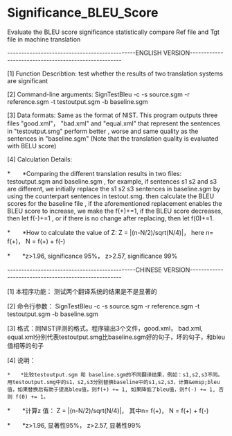 # Significance_BLEU_Score

  
  

Evaluate the BLEU score significance statistically compare Ref file and Tgt file in machine translation

  
  

----------------------------------------------ENGLISH VERSION-----------------------------------------------------
  
  
[1] Function Describtion: test whether the results of two translation systems are significant
  
  
[2] Command-line arguments: SignTestBleu -c -s source.sgm -r reference.sgm -t testoutput.sgm -b baseline.sgm
  
  
[3] Data formats: Same as the format of NIST. This program outputs three files "good.xml"， "bad.xml" and "equal.xml" that represent the sentences in "testoutput.smg" perform better , worse and same quality as the sentences in "baseline.sgm" (Note that the translation quality is evaluated with BELU score)
  
  
[4] Calculation Details:
      
      
*　　*Comparing the different translation results in two files: testoutput.sgm and baseline.sgm , for example, if sentences s1 s2 and s3 are different, we initially replace the s1 s2 s3 sentences in baseline.sgm by using the counterpart sentences in testout.smg. then calculate the BLEU scores for the baseline file , if the aforementioned replacement enables the BLEU score to increase, we make the f(+)+=1, if the BLEU score decreases, then let f(-)+=1 , or if there is no change after replacing, then let f(0)+=1.
      
      
*　　*How to calculate the value of Z: Z = |(n-N/2)/sqrt(N/4)|， here n= f(+)， N = f(+) + f(-)
      
      
*　　*z>1.96, significance 95%， z>2.57, significance 99%

  
  

----------------------------------------------CHINESE VERSION-----------------------------------------------------
  
  
[1] 本程序功能： 测试两个翻译系统的结果是不是显著的
  
  
[2] 命令行参数： SignTestBleu -c -s source.sgm -r reference.sgm -t testoutput.sgm -b baseline.sgm
  
  
[3] 格式：同NIST评测的格式。程序输出3个文件，good.xml， bad.xml, equal.xml分别代表testoutput.smg比baseline.sgm好的句子，坏的句子，和bleu值相等的句子
  
  
[4] 说明：  

    *　　*比较testoutput.sgm 和 baseline.sgm的不同翻译结果，例如：s1,s2,s3不同。用testoutput.smg中的s1，s2,s3分别替换baseline中的s1,s2,s3，计算&emsp;bleu值，如果替换后有助于提高bleu值，则f(+) += 1, 如果降低了bleu值，则f(-) += 1, 否则 f(0) += 1。
   
   
   *　　*计算z 值： Z = |(n-N/2)/sqrt(N/4)|， 其中n= f(+)， N = f(+) + f(-)
  
  
   *　　*z>1.96, 显著性95%， z>2.57, 显著性99%

